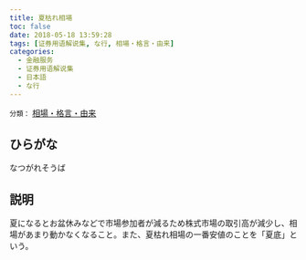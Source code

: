 ```yaml
---
title: 夏枯れ相場
toc: false
date: 2018-05-18 13:59:28
tags: [证券用语解说集, な行, 相場・格言・由来]
categories:
  - 金融服务
  - 证券用语解说集
  - 日本語
  - な行
---
```


`分類：` [相場・格言・由来](/tags/相場・格言・由来/)

## ひらがな

なつがれそうば

## 説明

夏になるとお盆休みなどで市場参加者が減るため株式市場の取引高が減少し、相場があまり動かなくなること。また、夏枯れ相場の一番安値のことを「夏底」という。
